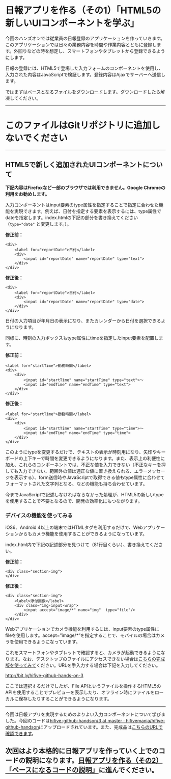 # 日報アプリを作る（その1）「HTML5の新しいUIコンポーネントを学ぶ」

今回のハンズオンでは従業員の日報登録のアプリケーションを作っていきます。このアプリケーションでは日々の業務内容を時間や作業内容とともに登録します。外回りなどの時を想定し、スマートフォンやタブレットから登録できるようにします。

日報の登録には、HTML5で登場した入力フォームのコンポーネントを使用し、入力された内容はJavaScriptで検証します。登録内容はAjaxでサーバーへ送信します。

ではまずは[ベースとなるファイルをダウンロード](https://github.com/hifivemania/hifive-github-handson/blob/master/3.zip?raw=true)します。ダウンロードしたら解凍してください。

----

# このファイルはGitリポジトリに追加しないでください

----

## HTML5で新しく追加されたUIコンポーネントについて

**下記内容はFirefoxなど一部のブラウザでは利用できません。Google Chromeの利用をお勧めします。**

入力コンポーネントはinput要素のtype属性を指定することで指定に合わせた機能を実現できます。例えば、日付を指定する要素を表示するには、type属性でdateを指定します。index.htmlの下記の部分を書き換えてください（`type="date"` と変更します。）。

**修正前：**

```
<div>
	<label for="reportDate">日付</label>
	<div>
		<input id="reportDate" name="reportDate" type="text">
	</div>
</div>
```

**修正後：**

```
<div>
	<label for="reportDate">日付</label>
	<div>
		<input id="reportDate" name="reportDate" type="date">
	</div>
</div>
```

日付の入力項目が年月日の表示になり、またカレンダーから日付を選択できるようになります。


同様に、時刻の入力ボックスもtype属性にtimeを指定したinput要素を配置します。

**修正前：**

```
<label for="startTime">勤務時間</label>
<div>
	<div>
		<input id="startTime" name="startTime" type="text">～
		<input id="endTime" name="endTime" type="text">
	</div>
</div>
```

**修正後：**

```
<label for="startTime">勤務時間</label>
<div>
	<div>
		<input id="startTime" name="startTime" type="time">～
		<input id="endTime" name="endTime" type="time">
	</div>
</div>
```

このようにtypeを変更するだけで、テキストの表示が時刻用になり、矢印やキーボードの上下キーで時間を変更できるようになります。また、表示上の利便性に加え、これらのコンポーネントでは、不正な値を入力できない（不正なキーを押しても入力できない、範囲外の値は適正な値に置き換えられる、エラーメッセージを表示する）、form送信時やJavaScriptで取得できる値もtype属性に合わせてフォーマットされた文字列となる、などの機能も持ち合わせています。

今までJavaScriptで記述しなければならなかった処理が、HTML5の新しいtypeを使用することで不要となるので、開発の効率化にもつながります。

### デバイスの機能を使ってみる

iOS6、Android 4以上の端末ではHTMLタグを利用するだけで、Webアプリケーションからもカメラ機能を使用することができるようになっています。

index.html内で下記の記述部分を見つけて（81行目くらい）、書き換えてください。

**修正前：**

```
<div class="section-img">
</div>
```

**修正後：**

```
<div class="section-img">
    <label>添付画像</label>
    <div class="img-input-wrap">
        <input accept="image/*" name="img"  type="file"/>
    </div>
</div>
```

Webアプリケーションでカメラ機能を利用するには、input要素のtype属性にfileを使用します。accept=”image/*”を指定することで、モバイルの場合はカメラを使用できるようになっています。

これをスマートフォンやタブレットで確認すると、カメラが起動できるようになります。なお、デスクトップのファイルにアクセスできない場合は[こちらの完成版を使ってみて](https://hifivemania.github.io/hifive-github-handson/3/finish.html)ください。URLを手入力する場合は下記を入力してください。

http://bit.ly/hifive-github-hands-on-3

ここでは選択するだけでしたが、File APIというファイルを操作するHTML5のAPIを使用することでプレビューを表示したり、オフライン時にファイルをローカルに保存したりすることができるようになります。

----

今回は日報アプリを実現するためのよりよい入力コンポーネントについて学びました。今回のコードは[hifive-github-handson/3 at master · hifivemania/hifive-github-handson](https://github.com/hifivemania/hifive-github-handson/tree/master/3)にアップロードされています。また、完成品は[こちらのURLで確認できます](https://hifivemania.github.io/hifive-github-handson/3/finish.html)。

## 次回はより本格的に日報アプリを作っていく上でのコードの説明になります。[日報アプリを作る（その2）「ベースになるコードの説明」](4.md)に進んでください。
